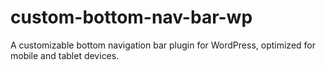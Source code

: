 # custom-bottom-nav-bar-wp
A customizable bottom navigation bar plugin for WordPress, optimized for mobile and tablet devices.
